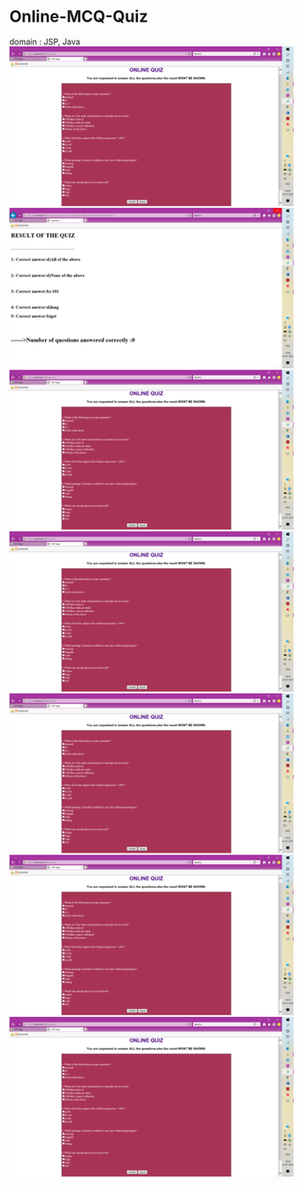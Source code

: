 # Online-MCQ-Quiz
domain : JSP, Java
![Image of Yaktocat](https://github.com/KRoy118/Online-MCQ-Quiz/blob/main/2021-01-23%20(1).png)
![Image of Yaktocat](https://github.com/KRoy118/Online-MCQ-Quiz/blob/main/2021-01-23%20(2).png)
![Image of Yaktocat](https://github.com/KRoy118/Online-MCQ-Quiz/blob/main/2021-01-23%20(1).png)
![Image of Yaktocat](https://github.com/KRoy118/Online-MCQ-Quiz/blob/main/2021-01-23%20(1).png)
![Image of Yaktocat](https://github.com/KRoy118/Online-MCQ-Quiz/blob/main/2021-01-23%20(1).png)
![Image of Yaktocat](https://github.com/KRoy118/Online-MCQ-Quiz/blob/main/2021-01-23%20(1).png)
![Image of Yaktocat](https://github.com/KRoy118/Online-MCQ-Quiz/blob/main/2021-01-23%20(1).png)
